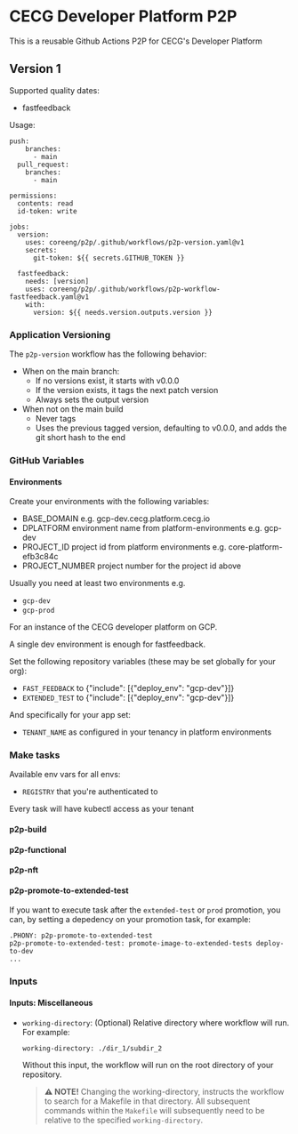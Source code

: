 # CECG Developer Platform P2P 

This is a reusable Github Actions P2P for CECG's Developer Platform

## Version 1

Supported quality dates:
* fastfeedback


Usage:

```
push:
    branches:
      - main
  pull_request:
    branches:
      - main

permissions:
  contents: read
  id-token: write

jobs:
  version:
    uses: coreeng/p2p/.github/workflows/p2p-version.yaml@v1
    secrets:
      git-token: ${{ secrets.GITHUB_TOKEN }} 

  fastfeedback:
    needs: [version]
    uses: coreeng/p2p/.github/workflows/p2p-workflow-fastfeedback.yaml@v1
    with:
      version: ${{ needs.version.outputs.version }}
```

### Application Versioning

The `p2p-version` workflow has the following behavior:

* When on the main branch:
  * If no versions exist, it starts with v0.0.0
  * If the version exists, it tags the next patch version
  * Always sets the output version
* When not on the main build
  * Never tags
  * Uses the previous tagged version, defaulting to v0.0.0, and adds the git short hash to the end

### GitHub Variables

#### Environments

Create your environments with the following variables:
* BASE_DOMAIN e.g. gcp-dev.cecg.platform.cecg.io
* DPLATFORM environment name from platform-environments e.g. gcp-dev
* PROJECT_ID project id from platform environments e.g. core-platform-efb3c84c
* PROJECT_NUMBER project number for the project id above

Usually you need at least two environments e.g.

* `gcp-dev`
* `gcp-prod`


For an instance of the CECG developer platform on GCP.

A single dev environment is enough for fastfeedback.

Set the following repository variables (these may be set globally for your org):

* `FAST_FEEDBACK` to {"include": [{"deploy_env": "gcp-dev"}]}
* `EXTENDED_TEST` to {"include": [{"deploy_env": "gcp-dev"}]}

And specifically for your app set:

* `TENANT_NAME` as configured in your tenancy in platform environments

### Make tasks

Available env vars for all envs:

* `REGISTRY` that you're authenticated to

Every task will have kubectl access as your tenant

#### p2p-build
#### p2p-functional
#### p2p-nft
#### p2p-promote-to-extended-test

If you want to execute task after the `extended-test` or `prod` promotion, you can, by setting a depedency on your promotion task, for example:
```
.PHONY: p2p-promote-to-extended-test
p2p-promote-to-extended-test: promote-image-to-extended-tests deploy-to-dev
...

```

### Inputs

#### Inputs: Miscellaneous
-   `working-directory`: (Optional) Relative directory where workflow will run. For example:

    ```text
    working-directory: ./dir_1/subdir_2
    ```

    Without this input, the workflow will run on the root directory of your repository. 
     > **⚠️ NOTE!** Changing the working-directory, instructs the workflow to search for a Makefile in that directory. All subsequent commands within the `Makefile` will subsequently need to be relative to the specified `working-directory`.
